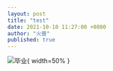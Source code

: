 ```yaml
---
layout: post
title: "test"
date: 2021-10-10 11:27:00 +0800
author: "火兽"
published: true
---
```


![毕业](https://huoshou.me/images/test.jpg){ width=50% }
